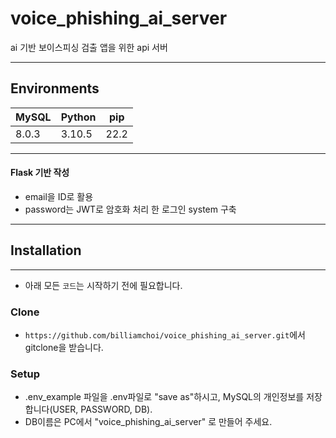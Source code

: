 # voice_phishing_ai_server
ai 기반 보이스피싱 검출 앱을 위한 api 서버

-----
Environments
------------

| MySQL | Python | pip |
|-------|--------|------|
| 8.0.3 | 3.10.5 | 22.2 |

---

#### Flask 기반 작성

- email을 ID로 활용
- password는 JWT로 암호화 처리 한 로그인 system 구축
----
## Installation
----
- 아래 모든 `코드`는 시작하기 전에 필요합니다.

### Clone

- `https://github.com/billiamchoi/voice_phishing_ai_server.git`에서 gitclone을  받습니다.

### Setup
- .env_example 파일을 .env파일로 "save as"하시고, MySQL의 개인정보를 저장합니다(USER, PASSWORD, DB).
- DB이름은 PC에서 "voice_phishing_ai_server" 로 만들어 주세요.
